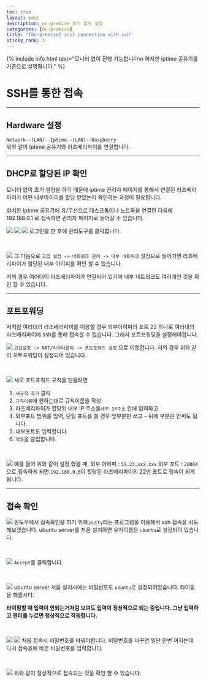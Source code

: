 ```yaml
---
toc: true
layout: post
description: on-premise 초기 접속 설정
categories: [On-premise]
title: "[On-premise] init connection with ssh"
sticky_rank: 3
---
```


{% include info.html text="모니터 없이 진행 가능합니다\n
하지만 iptime 공유기를 기준으로 설명합니다." %}

# SSH를 통한 접속

-------

## Hardware 설정

`Network--(LAN)--Iptime--(LAN)--Raspberry`<br/>
 위와 같이 Iptime 공유기와 라즈베리파이를 연결합니다.

------

## DHCP로 할당된 IP 확인
  모니터 없이 초기 설정을 하기 때문에 iptime 관리자 페이지를 통해서 연결된 라즈베리파이가 어떤 내부아이피를 할당 받았는지 확인하는 과정이 필요합니다.

  설치한 Iptime 공유기에 유/무선으로 데스크톱이나 노트북을 연결한 다음에 192.168.0.1 로 접속하면 관리자 페이지로 들어갈 수 있습니다.

  ![]({{site.baseurl}}/images/2022-05-09-on-premise-ssh/ssh1.JPG)
  ![]({{site.baseurl}}/images/2022-05-09-on-premise-ssh/ssh2.JPG)
  ![]({{site.baseurl}}/images/2022-05-09-on-premise-ssh/ssh3.JPG)
  로그인을 한 후에  관리도구를 클릭합니다.
  
  <br/>

  ![]({{site.baseurl}}/images/2022-05-09-on-premise-ssh/ssh4.JPG)
  그 다음으로 `고급 설정 -> 네트워크 관리 -> 내부 네트워크` 설정으로 들어가면 라즈베리파이가 할당된 내부 아이피를 확인 할 수 있습니다.

  저의 경우 여러대의 라즈베리파이가 연결되어 있기에 내부 네트워크도 여러개인 것을 확인 할 수 있습니다.

-------

## 포트포워딩

 저처럼 여러대의 라즈베리파이를 이용할 경우 외부아이피의 포트 22 하나로 여러대의 라즈베리파이에 ssh를 통해 접속할 수 없습니다. 그래서 포트포워딩을 설정해야합니다.

 ![]({{site.baseurl}}/images/2022-05-09-on-premise-ssh/ssh5.JPG)
 `고급설정 -> NAT/라우터관리 -> 포트포워드 설정` 으로 이동합니다. 저의 경우 위와 같이 포트포워딩이 설정되어 있습니다.
 
 <br/>

 ![]({{site.baseurl}}/images/2022-05-09-on-premise-ssh/ssh6.JPG)
 새로 포트포워드 규칙을 만들려면
 1. `새규칙 추가` 클릭 
 2. `규칙이름`에 원하는대로 규칙이름을 작성
 3. 라즈베리파이가 할당된 내부 IP 주소를`내부 IP주소` 칸에 입력하고
 4. 외부포트 범위를 입력, 단일 포트를 쓸 경우 앞부분만 쓰고 `~` 뒤에 부분은 안써도 됩니다.
 5. 내부포트도 입력합니다.
 6. `적용`을 클립합니다.
 
 <br/>

 ![]({{site.baseurl}}/images/2022-05-09-on-premise-ssh/ssh7.JPG)
 예를 들어 위와 같이 설정 했을 때, 외부 아이피 : `59.23.xxx.xxx` 외부 포트 : `20004` 으로 접속하게 되면 `192.168.0.6`이 할당된 라즈베리파이의 22번 포트로 접속이 되게 됩니다.

---------

## 접속 확인

 ![]({{site.baseurl}}/images/2022-05-09-on-premise-ssh/putty1.jpg)
 윈도우에서 접속확인을 하기 위해 `putty`라는 프로그램을 이용해서 ssh 접속을 시도해보겠습니다. ubuntu server를 처음 설치하면 유저이름은 `ubuntu`로 설정되어 있습니다.
 
 <br/>

 ![]({{site.baseurl}}/images/2022-05-09-on-premise-ssh/putty2.jpg)
 `Accept`를 클릭합니다.
 
 <br/>

 ![]({{site.baseurl}}/images/2022-05-09-on-premise-ssh/putty3.jpg)
 ubuntu server 처음 설치시에는 비밀번호도 `ubuntu`로 설정되어있습니다. 타이핑을 해줍시다.

 __타이핑할 때 입력이 안되는거처럼 보여도 입력이 정상적으로 되는 중입니다. 그냥 입력하고 엔터를 누르면 정상적으로 작동합니다.__
 
 <br/>
 
 ![]({{site.baseurl}}/images/2022-05-09-on-premise-ssh/putty4.JPG)
 ![]({{site.baseurl}}/images/2022-05-09-on-premise-ssh/putty5.jpg)
 처음 접속시 비밀번호를 바꿔야합니다. 비밀번호를 바꾸면 일단 한번 꺼지는데 다시 접속을해 바꾼 비밀번호를 입력합니다.
 
 <br/>
 
 ![]({{site.baseurl}}/images/2022-05-09-on-premise-ssh/putty6.JPG)
 위와 같이 정상적으로 접속되는 것을 확인 할 수 있습니다.
